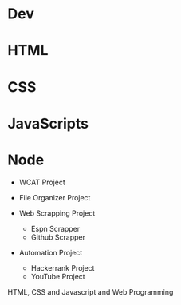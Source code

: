     

# Dev

# HTML

# CSS

# JavaScripts

# Node

- WCAT Project
- File Organizer Project
- Web Scrapping Project

  - Espn Scrapper
  - Github Scrapper
- Automation Project

  - Hackerrank Project
  - YouTube Project

HTML, CSS and Javascript and Web Programming
